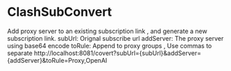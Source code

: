 # ClashSubConvert
Add proxy server to an existing subscription link , and generate a new subscription link.
subUrl: Orignal subscribe url
addServer: The proxy server using base64 encode
toRule: Append to proxy groups , Use commas to separate
http://localhost:8081/covert?subUrl={subUrl}&addServer={addServer}&toRule=Proxy,OpenAI
